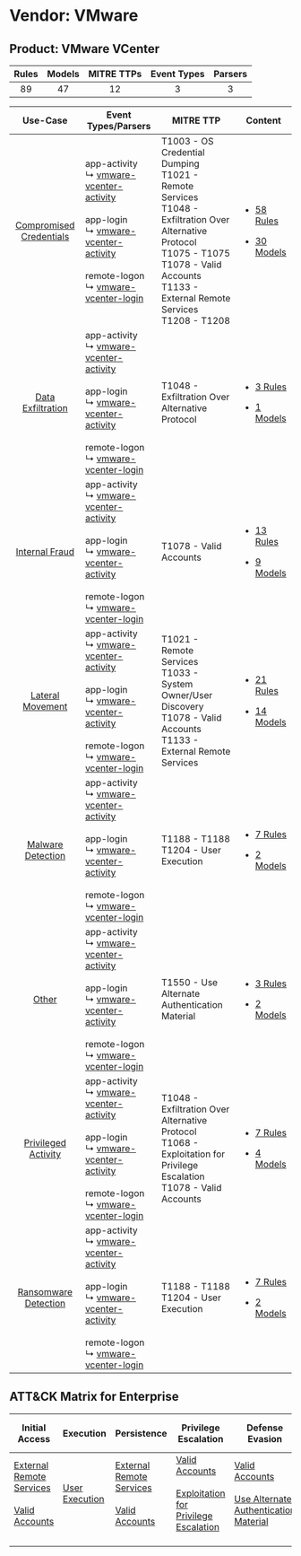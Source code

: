 Vendor: VMware
==============
Product: VMware VCenter
-----------------------
| Rules | Models | MITRE TTPs | Event Types | Parsers |
|:-----:|:------:|:----------:|:-----------:|:-------:|
|  89   |   47   |     12     |      3      |    3    |

|                                  Use-Case                                  | Event Types/Parsers                                                                                                                                                                                                                                                                                      | MITRE TTP                                                                                                                                                                                                      | Content                                                                                                                    |
|:--------------------------------------------------------------------------:| -------------------------------------------------------------------------------------------------------------------------------------------------------------------------------------------------------------------------------------------------------------------------------------------------------- | -------------------------------------------------------------------------------------------------------------------------------------------------------------------------------------------------------------- | -------------------------------------------------------------------------------------------------------------------------- |
| [Compromised Credentials](../../../UseCases/uc_compromised_credentials.md) |  app-activity<br> ↳ [vmware-vcenter-activity](Parsers/parserContent_vmware-vcenter-activity.md)<br><br> app-login<br> ↳ [vmware-vcenter-activity](Parsers/parserContent_vmware-vcenter-activity.md)<br><br> remote-logon<br> ↳ [vmware-vcenter-login](Parsers/parserContent_vmware-vcenter-login.md)<br> | T1003 - OS Credential Dumping<br>T1021 - Remote Services<br>T1048 - Exfiltration Over Alternative Protocol<br>T1075 - T1075<br>T1078 - Valid Accounts<br>T1133 - External Remote Services<br>T1208 - T1208<br> | [<ul><li>58 Rules</li></ul><ul><li>30 Models</li></ul>](Rules_Models/r_m_vmware_vmware_vcenter_Compromised_Credentials.md) |
|       [Data Exfiltration](../../../UseCases/uc_data_exfiltration.md)       |  app-activity<br> ↳ [vmware-vcenter-activity](Parsers/parserContent_vmware-vcenter-activity.md)<br><br> app-login<br> ↳ [vmware-vcenter-activity](Parsers/parserContent_vmware-vcenter-activity.md)<br><br> remote-logon<br> ↳ [vmware-vcenter-login](Parsers/parserContent_vmware-vcenter-login.md)<br> | T1048 - Exfiltration Over Alternative Protocol<br>                                                                                                                                                             | [<ul><li>3 Rules</li></ul><ul><li>1 Models</li></ul>](Rules_Models/r_m_vmware_vmware_vcenter_Data_Exfiltration.md)         |
|          [Internal Fraud](../../../UseCases/uc_internal_fraud.md)          |  app-activity<br> ↳ [vmware-vcenter-activity](Parsers/parserContent_vmware-vcenter-activity.md)<br><br> app-login<br> ↳ [vmware-vcenter-activity](Parsers/parserContent_vmware-vcenter-activity.md)<br><br> remote-logon<br> ↳ [vmware-vcenter-login](Parsers/parserContent_vmware-vcenter-login.md)<br> | T1078 - Valid Accounts<br>                                                                                                                                                                                     | [<ul><li>13 Rules</li></ul><ul><li>9 Models</li></ul>](Rules_Models/r_m_vmware_vmware_vcenter_Internal_Fraud.md)           |
|        [Lateral Movement](../../../UseCases/uc_lateral_movement.md)        |  app-activity<br> ↳ [vmware-vcenter-activity](Parsers/parserContent_vmware-vcenter-activity.md)<br><br> app-login<br> ↳ [vmware-vcenter-activity](Parsers/parserContent_vmware-vcenter-activity.md)<br><br> remote-logon<br> ↳ [vmware-vcenter-login](Parsers/parserContent_vmware-vcenter-login.md)<br> | T1021 - Remote Services<br>T1033 - System Owner/User Discovery<br>T1078 - Valid Accounts<br>T1133 - External Remote Services<br>                                                                               | [<ul><li>21 Rules</li></ul><ul><li>14 Models</li></ul>](Rules_Models/r_m_vmware_vmware_vcenter_Lateral_Movement.md)        |
|       [Malware Detection](../../../UseCases/uc_malware_detection.md)       |  app-activity<br> ↳ [vmware-vcenter-activity](Parsers/parserContent_vmware-vcenter-activity.md)<br><br> app-login<br> ↳ [vmware-vcenter-activity](Parsers/parserContent_vmware-vcenter-activity.md)<br><br> remote-logon<br> ↳ [vmware-vcenter-login](Parsers/parserContent_vmware-vcenter-login.md)<br> | T1188 - T1188<br>T1204 - User Execution<br>                                                                                                                                                                    | [<ul><li>7 Rules</li></ul><ul><li>2 Models</li></ul>](Rules_Models/r_m_vmware_vmware_vcenter_Malware_Detection.md)         |
|                   [Other](../../../UseCases/uc_other.md)                   |  app-activity<br> ↳ [vmware-vcenter-activity](Parsers/parserContent_vmware-vcenter-activity.md)<br><br> app-login<br> ↳ [vmware-vcenter-activity](Parsers/parserContent_vmware-vcenter-activity.md)<br><br> remote-logon<br> ↳ [vmware-vcenter-login](Parsers/parserContent_vmware-vcenter-login.md)<br> | T1550 - Use Alternate Authentication Material<br>                                                                                                                                                              | [<ul><li>3 Rules</li></ul><ul><li>2 Models</li></ul>](Rules_Models/r_m_vmware_vmware_vcenter_Other.md)                     |
|     [Privileged Activity](../../../UseCases/uc_privileged_activity.md)     |  app-activity<br> ↳ [vmware-vcenter-activity](Parsers/parserContent_vmware-vcenter-activity.md)<br><br> app-login<br> ↳ [vmware-vcenter-activity](Parsers/parserContent_vmware-vcenter-activity.md)<br><br> remote-logon<br> ↳ [vmware-vcenter-login](Parsers/parserContent_vmware-vcenter-login.md)<br> | T1048 - Exfiltration Over Alternative Protocol<br>T1068 - Exploitation for Privilege Escalation<br>T1078 - Valid Accounts<br>                                                                                  | [<ul><li>7 Rules</li></ul><ul><li>4 Models</li></ul>](Rules_Models/r_m_vmware_vmware_vcenter_Privileged_Activity.md)       |
|    [Ransomware Detection](../../../UseCases/uc_ransomware_detection.md)    |  app-activity<br> ↳ [vmware-vcenter-activity](Parsers/parserContent_vmware-vcenter-activity.md)<br><br> app-login<br> ↳ [vmware-vcenter-activity](Parsers/parserContent_vmware-vcenter-activity.md)<br><br> remote-logon<br> ↳ [vmware-vcenter-login](Parsers/parserContent_vmware-vcenter-login.md)<br> | T1188 - T1188<br>T1204 - User Execution<br>                                                                                                                                                                    | [<ul><li>7 Rules</li></ul><ul><li>2 Models</li></ul>](Rules_Models/r_m_vmware_vmware_vcenter_Ransomware_Detection.md)      |

ATT&CK Matrix for Enterprise
----------------------------
| Initial Access                                                                                                                                   | Execution                                                           | Persistence                                                                                                                                      | Privilege Escalation                                                                                                                                          | Defense Evasion                                                                                                                                               | Credential Access                                                          | Discovery                                                                        | Lateral Movement                                                                                                                                               | Collection | Command and Control | Exfiltration                                                                                | Impact |
| ------------------------------------------------------------------------------------------------------------------------------------------------ | ------------------------------------------------------------------- | ------------------------------------------------------------------------------------------------------------------------------------------------ | ------------------------------------------------------------------------------------------------------------------------------------------------------------- | ------------------------------------------------------------------------------------------------------------------------------------------------------------- | -------------------------------------------------------------------------- | -------------------------------------------------------------------------------- | -------------------------------------------------------------------------------------------------------------------------------------------------------------- | ---------- | ------------------- | ------------------------------------------------------------------------------------------- | ------ |
| [External Remote Services](https://attack.mitre.org/techniques/T1133)<br><br>[Valid Accounts](https://attack.mitre.org/techniques/T1078)<br><br> | [User Execution](https://attack.mitre.org/techniques/T1204)<br><br> | [External Remote Services](https://attack.mitre.org/techniques/T1133)<br><br>[Valid Accounts](https://attack.mitre.org/techniques/T1078)<br><br> | [Valid Accounts](https://attack.mitre.org/techniques/T1078)<br><br>[Exploitation for Privilege Escalation](https://attack.mitre.org/techniques/T1068)<br><br> | [Valid Accounts](https://attack.mitre.org/techniques/T1078)<br><br>[Use Alternate Authentication Material](https://attack.mitre.org/techniques/T1550)<br><br> | [OS Credential Dumping](https://attack.mitre.org/techniques/T1003)<br><br> | [System Owner/User Discovery](https://attack.mitre.org/techniques/T1033)<br><br> | [Remote Services](https://attack.mitre.org/techniques/T1021)<br><br>[Use Alternate Authentication Material](https://attack.mitre.org/techniques/T1550)<br><br> |            |                     | [Exfiltration Over Alternative Protocol](https://attack.mitre.org/techniques/T1048)<br><br> |        |